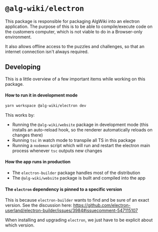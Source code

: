# `@alg-wiki/electron`

This package is responsible for packaging AlgWiki into an electron application.
The purpose of this is to be able to compile/execute code on the customers computer, which is not viable to do in a Browser-only environment.

It also allows offline access to the puzzles and challenges, so that an internet connection isn't always required.

## Developing

This is a little overview of a few important items while working on this package.

#### How to run it in development mode

```bash
yarn workspace @alg-wiki/electron dev
```

This works by:

- Running the `@alg-wiki/website` package in development mode (this installs an auto-reload hook, so the renderer automatically reloads on changes there)
- Running `tsc` in watch mode to transpile all TS in this package
- Running a `nodemon` script which will run and restart the electron main process whenever `tsc` outputs new changes

#### How the app runs in production

- The `electron-builder` package handles most of the distribution
- The `@alg-wiki/website` package is built and compiled into the app

#### The `electron` dependency is pinned to a specific version

This is because `electron-builder` wants to find and be sure of an exact version.
See the discussion here: https://github.com/electron-userland/electron-builder/issues/3984#issuecomment-547115107

When installing and upgrading `electron`, we just have to be explicit about which version.
